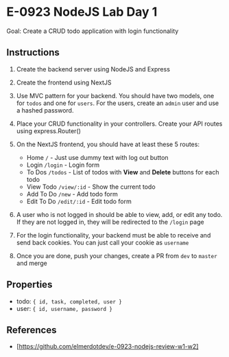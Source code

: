 # E-0923 NodeJS Lab Day 1

Goal: Create a CRUD todo application with login functionality

## Instructions

1. Create the backend server using NodeJS and Express
2. Create the frontend using NextJS
3. Use MVC pattern for your backend. You should have two models, one for `todos` and one for `users`. For the users, create an `admin` user and use a hashed password.
4. Place your CRUD functionality in your controllers. Create your API routes using express.Router()
5. On the NextJS frontend, you should have at least these 5 routes:

   - Home `/` - Just use dummy text with log out button
   - Login `/login` - Login form
   - To Dos `/todos` - List of todos with **View** and **Delete** buttons for each todo
   - View Todo `/view/:id` - Show the current todo
   - Add To Do `/new` - Add todo form
   - Edit To Do `/edit/:id` - Edit todo form

6. A user who is not logged in should be able to view, add, or edit any todo. If they are not logged in, they will be redirected to the `/login` page
7. For the login functionality, your backend must be able to receive and send back cookies. You can just call your cookie as `username`
8. Once you are done, push your changes, create a PR from `dev` to `master` and merge

## Properties

- todo: `{ id, task, completed, user }`
- user: `{ id, username, password }`

## References

- [https://github.com/elmerdotdev/e-0923-nodejs-review-w1-w2]
